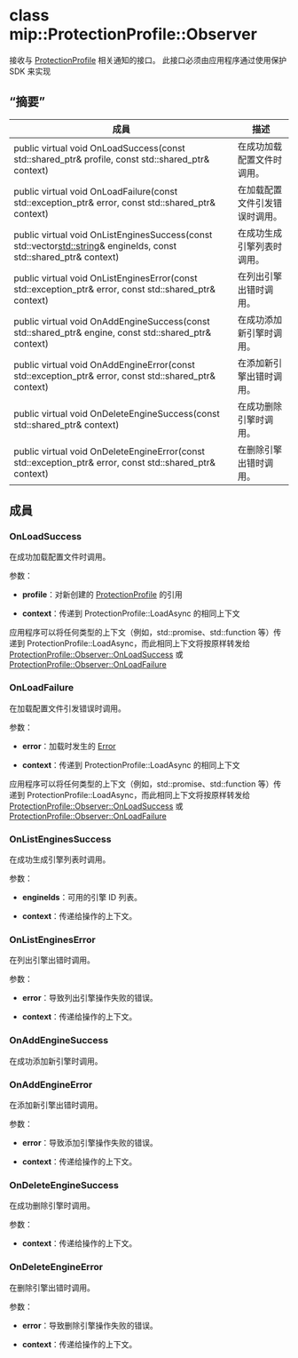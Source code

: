 # <a name="class-mipprotectionprofileobserver"></a>class mip::ProtectionProfile::Observer 
接收与 [ProtectionProfile](class_mip_protectionprofile.md) 相关通知的接口。
此接口必须由应用程序通过使用保护 SDK 来实现
  
## <a name="summary"></a>“摘要”
 成員                        | 描述                                
--------------------------------|---------------------------------------------
public virtual void OnLoadSuccess(const std::shared_ptr<ProtectionProfile>& profile, const std::shared_ptr<void>& context)  |  在成功加载配置文件时调用。
public virtual void OnLoadFailure(const std::exception_ptr& error, const std::shared_ptr<void>& context)  |  在加载配置文件引发错误时调用。
public virtual void OnListEnginesSuccess(const std::vector<std::string>& engineIds, const std::shared_ptr<void>& context)  |  在成功生成引擎列表时调用。
public virtual void OnListEnginesError(const std::exception_ptr& error, const std::shared_ptr<void>& context)  |  在列出引擎出错时调用。
public virtual void OnAddEngineSuccess(const std::shared_ptr<ProtectionEngine>& engine, const std::shared_ptr<void>& context)  |  在成功添加新引擎时调用。
public virtual void OnAddEngineError(const std::exception_ptr& error, const std::shared_ptr<void>& context)  |  在添加新引擎出错时调用。
public virtual void OnDeleteEngineSuccess(const std::shared_ptr<void>& context)  |  在成功删除引擎时调用。
public virtual void OnDeleteEngineError(const std::exception_ptr& error, const std::shared_ptr<void>& context)  |  在删除引擎出错时调用。
  
## <a name="members"></a>成員
  
### <a name="onloadsuccess"></a>OnLoadSuccess
在成功加载配置文件时调用。

参数：  
* **profile**：对新创建的 [ProtectionProfile](class_mip_protectionprofile.md) 的引用


* **context**：传递到 ProtectionProfile::LoadAsync 的相同上下文


应用程序可以将任何类型的上下文（例如，std::promise、std::function 等）传递到 ProtectionProfile::LoadAsync，而此相同上下文将按原样转发给 [ProtectionProfile::Observer::OnLoadSuccess](class_mip_protectionprofile_observer.md#onloadsuccess) 或 [ProtectionProfile::Observer::OnLoadFailure](class_mip_protectionprofile_observer.md#onloadfailure)
  
### <a name="onloadfailure"></a>OnLoadFailure
在加载配置文件引发错误时调用。

参数：  
* **error**：加载时发生的 [Error](class_mip_error.md) 


* **context**：传递到 ProtectionProfile::LoadAsync 的相同上下文


应用程序可以将任何类型的上下文（例如，std::promise、std::function 等）传递到 ProtectionProfile::LoadAsync，而此相同上下文将按原样转发给 [ProtectionProfile::Observer::OnLoadSuccess](class_mip_protectionprofile_observer.md#onloadsuccess) 或 [ProtectionProfile::Observer::OnLoadFailure](class_mip_protectionprofile_observer.md#onloadfailure)
  
### <a name="onlistenginessuccess"></a>OnListEnginesSuccess
在成功生成引擎列表时调用。

参数：  
* **engineIds**：可用的引擎 ID 列表。 


* **context**：传递给操作的上下文。


  
### <a name="onlistengineserror"></a>OnListEnginesError
在列出引擎出错时调用。

参数：  
* **error**：导致列出引擎操作失败的错误。 


* **context**：传递给操作的上下文。


  
### <a name="onaddenginesuccess"></a>OnAddEngineSuccess
在成功添加新引擎时调用。
  
### <a name="onaddengineerror"></a>OnAddEngineError
在添加新引擎出错时调用。

参数：  
* **error**：导致添加引擎操作失败的错误。 


* **context**：传递给操作的上下文。


  
### <a name="ondeleteenginesuccess"></a>OnDeleteEngineSuccess
在成功删除引擎时调用。

参数：  
* **context**：传递给操作的上下文。


  
### <a name="ondeleteengineerror"></a>OnDeleteEngineError
在删除引擎出错时调用。

参数：  
* **error**：导致删除引擎操作失败的错误。 


* **context**：传递给操作的上下文。

